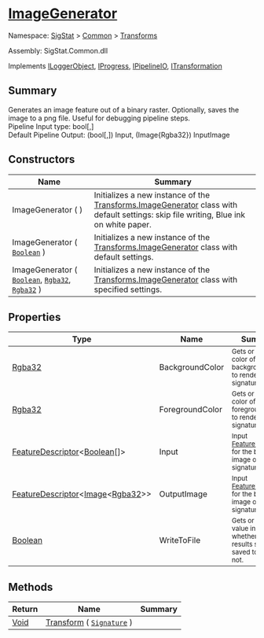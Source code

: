 # [ImageGenerator](./ImageGenerator.md)

Namespace: [SigStat]() > [Common](./../README.md) > [Transforms](./README.md)

Assembly: SigStat.Common.dll

Implements [ILoggerObject](./../ILoggerObject.md), [IProgress](./../Helpers/IProgress.md), [IPipelineIO](./../Pipeline/IPipelineIO.md), [ITransformation](./../ITransformation.md)

## Summary
Generates an image feature out of a binary raster.  Optionally, saves the image to a png file.  Useful for debugging pipeline steps.  <br>Pipeline Input type: bool[,]<br>Default Pipeline Output: (bool[,]) Input, (Image{Rgba32}) InputImage

## Constructors

| Name | Summary | 
| --- | --- | 
| ImageGenerator (  ) | Initializes a new instance of the [Transforms.ImageGenerator](https://github.com/hargitomi97/sigstat/blob/master/docs/md/SigStat/Common/Transforms/ImageGenerator.md) class with default settings: skip file writing, Blue ink on white paper. | 
| ImageGenerator ( [`Boolean`](https://docs.microsoft.com/en-us/dotnet/api/System.Boolean) ) | Initializes a new instance of the [Transforms.ImageGenerator](https://github.com/hargitomi97/sigstat/blob/master/docs/md/SigStat/Common/Transforms/ImageGenerator.md) class with default settings. | 
| ImageGenerator ( [`Boolean`](https://docs.microsoft.com/en-us/dotnet/api/System.Boolean), [`Rgba32`](./ImageGenerator.md), [`Rgba32`](./ImageGenerator.md) ) | Initializes a new instance of the [Transforms.ImageGenerator](https://github.com/hargitomi97/sigstat/blob/master/docs/md/SigStat/Common/Transforms/ImageGenerator.md) class with specified settings. | 


## Properties

| Type | Name | Summary | 
| --- | --- | --- | 
| [Rgba32](./ImageGenerator.md) | BackgroundColor | <sub>Gets or sets the color of the backgroung used to render the signature</sub> | 
| [Rgba32](./ImageGenerator.md) | ForegroundColor | <sub>Gets or sets the color of the foreground used to render the signature</sub> | 
| [FeatureDescriptor](./../FeatureDescriptor-1.md)\<[Boolean](https://docs.microsoft.com/en-us/dotnet/api/System.Boolean)[]> | Input | <sub>Input [FeatureDescriptor](https://github.com/hargitomi97/sigstat/blob/master/docs/md/SigStat/Common/FeatureDescriptor.md) for the binary image of a signature</sub> | 
| [FeatureDescriptor](./../FeatureDescriptor-1.md)\<[Image](./ImageGenerator.md)\<[Rgba32](./ImageGenerator.md)>> | OutputImage | <sub>Input [FeatureDescriptor](https://github.com/hargitomi97/sigstat/blob/master/docs/md/SigStat/Common/FeatureDescriptor.md) for the binary image of a signature</sub> | 
| [Boolean](https://docs.microsoft.com/en-us/dotnet/api/System.Boolean) | WriteToFile | <sub>Gets or sets a value indicating whether the results should be saved to a file or not.</sub> | 


## Methods

| Return | Name | Summary | 
| --- | --- | --- | 
| [Void](https://docs.microsoft.com/en-us/dotnet/api/System.Void) | [Transform](./Methods/ImageGenerator-100663677.md) ( [`Signature`](./../Signature.md) ) | <sub></sub> | 


